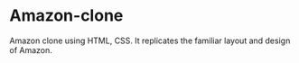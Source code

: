# Amazon-clone
Amazon clone using HTML, CSS.  It replicates the familiar layout and design of Amazon.
